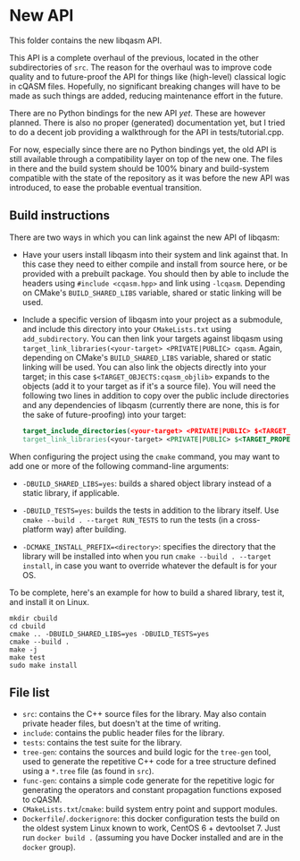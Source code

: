 # New API

This folder contains the new libqasm API.

This API is a complete overhaul of the previous, located in the other
subdirectories of `src`. The reason for the overhaul was to improve code
quality and to future-proof the API for things like (high-level) classical
logic in cQASM files. Hopefully, no significant breaking changes will have
to be made as such things are added, reducing maintenance effort in the
future.

There are no Python bindings for the new API *yet*. These are however planned.
There is also no proper (generated) documentation yet, but I tried to do a
decent job providing a walkthrough for the API in tests/tutorial.cpp.

For now, especially since there are no Python bindings yet, the old API is
still available through a compatibility layer on top of the new one. The files
in there and the build system should be 100% binary and build-system compatible
with the state of the repository as it was before the new API was introduced,
to ease the probable eventual transition.

## Build instructions

There are two ways in which you can link against the new API of libqasm:

 - Have your users install libqasm into their system and link against that.
   In this case they need to either compile and install from source here, or
   be provided with a prebuilt package. You should then by able to include
   the headers using `#include <cqasm.hpp>` and link using `-lcqasm`. Depending
   on CMake's `BUILD_SHARED_LIBS` variable, shared or static linking will be
   used.

 - Include a specific version of libqasm into your project as a submodule, and
   include this directory into your `CMakeLists.txt` using `add_subdirectory`.
   You can then link your targets against libqasm using
   `target_link_libraries(<your-target> <PRIVATE|PUBLIC> cqasm`. Again,
   depending on CMake's `BUILD_SHARED_LIBS` variable, shared or static linking
   will be used. You can also link the objects directly into your target; in
   this case `$<TARGET_OBJECTS:cqasm_objlib>` expands to the objects (add it
   to your target as if it's a source file). You will need the following two
   lines in addition to copy over the public include directories and any
   dependencies of libqasm (currently there are none, this is for the sake of
   future-proofing) into your target:

   ```cmake
   target_include_directories(<your-target> <PRIVATE|PUBLIC> $<TARGET_PROPERTY:cqasm_objlib,INTERFACE_INCLUDE_DIRECTORIES>)
   target_link_libraries(<your-target> <PRIVATE|PUBLIC> $<TARGET_PROPERTY:cqasm_objlib,LINK_LIBRARIES>)
   ```

When configuring the project using the `cmake` command, you may want to add one
or more of the following command-line arguments:

 - `-DBUILD_SHARED_LIBS=yes`: builds a shared object library instead of a
   static library, if applicable.

 - `-DBUILD_TESTS=yes`: builds the tests in addition to the library itself. Use
   `cmake --build . --target RUN_TESTS` to run the tests (in a cross-platform
   way) after building.

 - `-DCMAKE_INSTALL_PREFIX=<directory>`: specifies the directory that the
   library will be installed into when you run
   `cmake --build . --target install`, in case you want to override whatever
   the default is for your OS.

To be complete, here's an example for how to build a shared library, test it,
and install it on Linux.

```
mkdir cbuild
cd cbuild
cmake .. -DBUILD_SHARED_LIBS=yes -DBUILD_TESTS=yes
cmake --build .
make -j
make test
sudo make install
```

## File list

 - `src`: contains the C++ source files for the library. May also contain
   private header files, but doesn't at the time of writing.
 - `include`: contains the public header files for the library.
 - `tests`: contains the test suite for the library.
 - `tree-gen`: contains the sources and build logic for the `tree-gen` tool,
   used to generate the repetitive C++ code for a tree structure defined using
   a `*.tree` file (as found in `src`).
 - `func-gen`: contains a simple code generate for the repetitive logic for
   generating the operators and constant propagation functions exposed to
   cQASM.
 - `CMakeLists.txt`/`cmake`: build system entry point and support modules.
 - `Dockerfile`/`.dockerignore`: this docker configuration tests the build on
   the oldest system Linux known to work, CentOS 6 + devtoolset 7. Just run
   `docker build .` (assuming you have Docker installed and are in the `docker`
   group).
